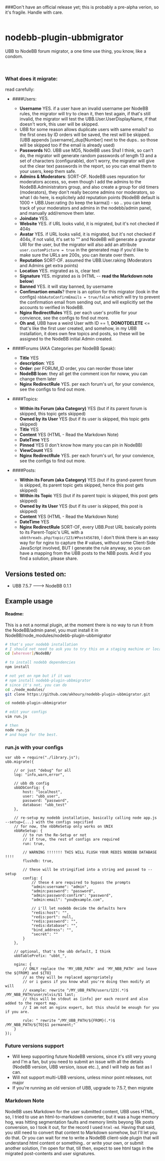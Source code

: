 ###Don't have an official release yet; this is probably a pre-alpha verion, so it's fragile. Handle with care.
<br />
<br />

nodebb-plugin-ubbmigrator
=========

UBB to NodeBB forum migrator, a one time use thing, you know, like a condom. 

<br />


### What does it migrate:

read carefully: 

- ####Users: 
    * __Username__ YES. if a user have an invalid username per NodeBB rules, the migrator will try to clean it, then test again, if that's still invalid, the migrator will test the UBB.User.UserDisplayName, if that doesn't work, this user will be skipped.
    * UBB for some reason allows duplicate users with same emails? so the first ones by ID orders will be saved, the rest will be skipped. (UBB appends [username]_dup[Number] next to the dups.. so those will be skipped too if the email is already used)
    * __Passwords__ NO. UBB use MD5, NodeBB uses Sha1 I think, so can't do, the migrator will generate random passwords of length 13 and a set of characters (configurable), don't worry, the migrator will give out the clear text passwords in the report, so you can email them to your users, keep them safe.
    * __Admins & Moderators__: SORT-OF. NodeBB uses repuration for moderators access, so, even though I add the admins to the NodeBB.Administrators group, and also create a group for old timers (moderators), they don't really become admins nor moderators, so what I do here, is explicitely add reputation points (NodeBB default is 1000 + UBB.User.rating (to keep the karma)) - so .. you can keep track of your moderators and admins in the nodebb/admin panel, and manually add/remove them later.
    * __Joindate__ YES.
    * __Website__ YES. if URL looks valid, it is migrated, but it's not checked if 404s 
    * __Avatar__ YES. if URL looks valid, it is migrated, but it's not checked if 404s, if not valid, it's set to "" and NodeBB will generate a gravatar URl for the user, but the migrator will also add an attribute `user.customPicture = true` in the generated map if you'd like to make sure the URLs are 200s, you can iterate over them.
    * __Reputation__ SORT-OF. assumed the UBB.User.raking (Moderators and Admins get extra points)
    * __Location__ YES. migrated as is, clear text
    * __Signature__ YES. migrated as is (HTML -- __read the Markdown note below__)
    * __Banned__ YES. it will stay banned, by username
    * __Confimartion emails__? there is an option for this migrator (look in the configs) `nbbAutoConfirmEmails = true/false` which will try to prevent the confirmation email from sending out, and will explicitly set the accounts to verified in NodeBB.
    * __Nginx RedirectRules__ YES. per each user's profile for your convience, see the configs to find out more.
    * __Oh and__, UBB have a weird User with ID == 1, ******DONOTDELETE****** <= that's like the first user created, and somehow, in my UBB installation, it does own few topics and posts, so these will be assigned to the NodeBB initial Admin created. 



- ####Forums (AKA Categories per NodeBB Speak): 
    * __Title__ YES
    * __description__: YES
    * __Order__: per FORUM_ID order, you can reorder those later
    * __NodeBB Icon__: they all get the comment icon for noww, you can change them later
    * __Nginx RedirectRule__ YES. per each forum's url, for your convience, see the configs to find out more.


- ####Topics:
    * __Within its Forum (aka Category)__ YES (but if its parent forum is skipped, this topic gets skipped)
    * __Owned by its User__ YES (but if its user is skipped, this topic gets skipped)
    * __Title__ YES
    * __Content__ YES (HTML - Read the Markdown Note)
    * __DateTime__ YES
    * __Pinned__ YES (I don't know how many you can pin in NodeBB)
    * __ViewCount__ YES
    * __Nginx RedirectRule__ YES. per each forum's url, for your convience, see the configs to find out more.


- ####Posts:
    * __Within its Forum (aka Category)__ YES (but if its grand-parent forum is skipped, its parent topic gets skipped, hence this post gets skipped)
    * __Within its Topic__ YES (but if its parent topic is skipped, this post gets skipped)
    * __Owned by its User__ YES (but if its user is skipped, this post is skipped)
    * __Content__ YES (HTML - Read the Markdown Note)
    * __DateTime__ YES
    * __Nginx RedirectRule__ SORT-OF, every UBB.Post URL basically points to its Parent-Topic's URL with a `ubbthreads.php/topic/123/#Post456789`, I don't think there is an easy way for for nginx to capture the # values, without some Client-Side JavaScript involved, BUT I generate the rule anyway, so you can have a mapping from the UBB posts to the NBB posts. And if you find a solution, please share. 


## Versions tested on:
  - UBB 7.5.7 ---> NodeBB 0.1.1

## Example usage
#### Readme: 
This is a not a normal plugin, at the moment there is no way to run it from the NodeBB/admin panel, you must install it in NodeBB/node_modules/nodebb-plugin-ubbmigrator
```bash
# that's your nodebb installation
# I should not need to ask you to try this on a staging machine or locally first
cd [wherever]/NodeBB/

# to install nodebb dependencies
npm install

# not yet on npm but if it was
# npm install nodebb-plugin-ubbmigrator
# since it's not, you can do 
cd ./node_modules/
git clone https://github.com/akhoury/nodebb-plugin-ubbmigrator.git

cd nodebb-plugin-ubbmigrator

# edit your configs
vim run.js

# then 
node run.js
# and hope for the best.
```
### run.js with your configs
```javasript
var ubb = require("./library.js");
ubb.migrate({

    // or just "debug" for all
    log: "info,warn,error",

    // ubb db config
    ubbDbConfig: {
        host: "localhost",
        user: "ubb_user",
        password: "password",
        database: "ubb_test"
    },

    // re-setup my nodebb installation, basically calling node app.js --setup={...} with the configs sepcified
    // for now, the nbbReSetup only works on UNIX
    nbbReSetup: {
        // to run the Re-Setup or not
        // if true, the rest of configs are required
        run: true,
        
        // WARNING !!!!!!! THIS WILL FLUSH YOUR REDIS NODEBB DATABASE !!!! 
        flushdb: true,

        // these will be stringified into a string and passed to --setup
        config: {
            // these 4 are required to bypass the prompts
            "admin:username": "admin",
            "admin:password": "password",
            "admin:password:confirm": "password",
            "admin:email": "you@example.com",

            // i'll let nodebb decide the defaults here
            "redis:host": "",
            "redis:port": null,
            "redis:password": "",
            "redis:database": "",
            "bind_address": "",
            "secret": ""
        }
    },

    // optional, that's the ubb default, I think
    ubbTablePrefix: "ubbt_",
    
    nginx: {
        // ONLY replace the 'MY_UBB_PATH' and 'MY_NBB_PATH' and leave the ${FROM} and ${TO} 
        // as they will be replaced appropriately
        // or i guess if you know what you're doing then modify at will
        // example: rewrite ^/MY_UBB_PATH/users/123(.*)$ /MY_NBB_PATH/user/elvis/$1 last;
        // this will be stdout as [info] per each record and also added to the report map.
        // I am not an nginx expert, but this should be enough for you if you are.
        
        rule: " rewrite ^/MY_UBB_PATH/${FROM}(.*)$ /MY_NBB_PATH/${TO}$1 permanent;"
    }
});
```
### Future versions support
* Will keep supporting future NodeBB versions, since it's still very young and I'm a fan, but you need to submit an issue with all the details (NodeBB version, UBB version, issue etc..), and I will help as fast as I can.
* Will not support multi-UBB versions, unless minor point releases, not major
* If you're running an old version of UBB, upgrade to 7.5.7, then migrate

### Markdown Note

NodeBB uses Markdown for the user submitted content, UBB uses HTML, so, I tried to use an html-to-markdown converter, but it was a huge memory hog, was hitting segmentation faults and memory limits beyong 18k posts conversion, so I took it out, for the record I used `html-md`. Having that said, you still need to convert that content to Markdown somehow, but I'll let you do that. Or you can wait for me to write a NodeBB client-side plugin that will understand html content or something.. or write your own, or submit another solution, I'm open for that, till then, expect to see html tags in the migrated post-contents and user signatures.


    